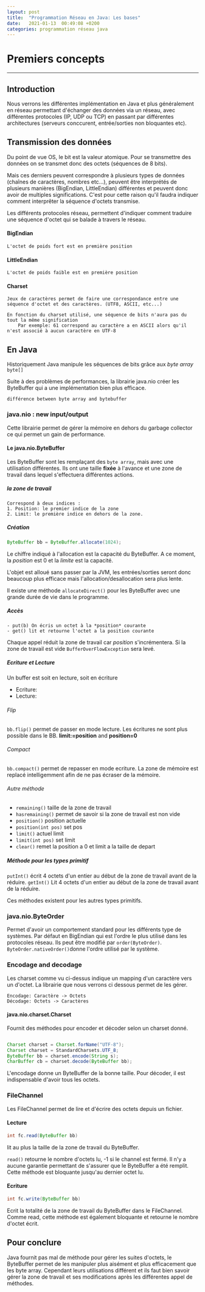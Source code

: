 ```yaml
---
layout: post
title:  "Programmation Réseau en Java: Les bases"
date:   2021-01-13  00:49:08 +0200
categories: programmation réseau java
---
```


# Premiers concepts 
----------------

## Introduction

Nous verrons les différentes implémentation en Java et plus généralement en réseau permettant d'échanger des données via un réseau, avec différentes protocoles (IP, UDP ou TCP) en passant par différentes architectures (serveurs conccurent, entrée/sorties non bloquantes etc).

## Transmission des données

Du point de vue OS, le bit est la valeur atomique. Pour se transmettre des données on se transmet donc des octets (séquences de 8 bits). 

Mais ces derniers peuvent correspondre à plusieurs types de données (chaînes de caractères, nombres etc...), peuvent être interprétés de plusieurs manières (BigEndian, LittleEndian) différentes et peuvent donc avoir de multiples significations. C'est pour cette raison qu'il faudra indiquer comment interprêter la séquence d'octets transmise.

Les différents protocoles réseau, permettent d'indiquer comment traduire une séquence d'octet qui se balade à travers le réseau.

#### BigEndian
    L'octet de poids fort est en première position

#### LittleEndian  
    L'octet de poids faible est en première position

#### Charset 
    Jeux de caractères permet de faire une correspondance entre une séquence d'octet et des caractères. (UTF8, ASCII, etc...)

    En fonction du charset utilisé, une séquence de bits n'aura pas du tout la même signification
        Par exemple: 61 correspond au caractère a en ASCII alors qu'il n'est associé à aucun caractère en UTF-8

## En Java

Historiquement Java manipule les séquences de bits grâce aux *byte array* ``byte[]``

Suite à des problèmes de performances, la librairie java.nio créer les ByteBuffer qui a une implémentation bien plus efficace.

    différence between byte array and bytebuffer

### java.nio : new input/output

Cette librairie permet de gérer la mémoire en dehors du garbage collector ce qui permet un gain de performance.

#### Le java.nio.ByteBuffer

Les ByteBuffer sont les remplaçant des ``byte array``, mais avec une utilisation différentes. Ils ont une taille **fixée** à l'avance et une zone de travail dans lequel s'effectuera différentes actions.

##### la zone de travail 
    Correspond à deux indices :
    1. Position: le premier indice de la zone 
    2. Limit: le première indice en dehors de la zone. 

##### Création

```java 
ByteBuffer bb = ByteBuffer.allocate(1024); 
```
Le chiffre indiqué à l'allocation est la capacité du ByteBuffer. A ce moment, la *position* est 0 et la *limite* est la capacité.

L'objet est alloué sans passer par la JVM, les entrées/sorties seront donc beaucoup plus efficace mais l'allocation/desallocation sera plus lente.

Il existe une méthode `allocateDirect()` pour les ByteBuffer avec une grande durée de vie dans le programme.

##### Accès

    - put(b) On écris un octet à la *position* courante
    - get() lit et retourne l'octet a la position courante
  Chaque appel réduit la zone de travail car *position* s'incrémentera.
  Si la zone de travail est vide `BufferOverFlowException` sera levé. 

##### Ecriture et Lecture

Un buffer est soit en lecture, soit en écriture

- Ecriture: 
- Lecture: 

###### Flip
`bb.flip()` permet de passer en mode lecture. Les écritures ne sont plus possible dans le BB.
**limit:=position** and **position=0**

###### Compact
`bb.compact()` permet de repasser en mode ecriture. La zone de mémoire est replacé intelligemment afin de ne pas écraser de la mémoire.

###### Autre méthode 

- `remaining()` taille de la zone de travail
- `hasremaining()` permet de savoir si la zone de travail est non vide  
- `position()` position actuelle
- `position(int pos)` set pos
- `limit()` actuel limit
- `limit(int pos)` set limit
- `clear()` remet la position a 0 et limit a la taille de depart

##### Méthode pour les types primitif

`putInt()` écrit 4 octets d'un entier au début de la zone de travail avant de la réduire.
`getInt()` Lit 4 octets d'un entier au début de la zone de travail avant de la réduire.

Ces méthodes existent pour les autres types primitifs.

### java.nio.ByteOrder
Permet d'avoir un comportement standard pour les différents type de systèmes. Par défaut en BigEndian qui est l'ordre le plus utilisé dans les protocoles réseau. Ils peut être modifié par `order(ByteOrder)`.
`ByteOrder.nativeOrder()`donne l'ordre utilisé par le système.

### Encodage and decodage

Les charset comme vu ci-dessus indique un mapping d'un caractère vers un d'octet. La librairie que nous verrons ci dessous permet de les gérer.

    Encodage: Caractère -> Octets
    Décodage: Octets -> Caractères

#### java.nio.charset.Charset

Fournit des méthodes pour encoder et décoder selon un charset donné.

```Java

Charset charset = Charset.forName("UTF-8");
Charset charset = StandardCharsets.UTF_8;
ByteBuffer bb = charset.encode(String s);
CharBuffer cb = charset.decode(ByteBuffer bb);
```
L'encodage donne un ByteBuffer de la bonne taille.
Pour décoder, il est indispensable d'avoir tous les octets.

### FileChannel

Les FileChannel permet de lire et d'écrire des octets depuis un fichier.

#### Lecture 

```Java
int fc.read(ByteBuffer bb) 
```
lit au plus la taille de la zone de travail du ByteBuffer.

`read()` retourne le nombre d'octets lu, -1 si le channel est fermé.
Il n'y a aucune garantie permettant de s'assurer que le ByteBuffer a été remplit. Cette méthode est bloquante jusqu'au dernier octet lu. 

#### Ecriture

```Java
int fc.write(ByteBuffer bb) 
```
Ecrit la totalité de la zone de travail du ByteBuffer dans le FileChannel. Comme read, cette méthode est également bloquante et retourne le nombre d'octet écrit.

## Pour conclure

Java fournit pas mal de méthode pour gérer les suites d'octets, le ByteBuffer permet de les manipuler plus aisément et plus efficacement que les byte array. Cependant leurs utilisations différent et ils faut bien savoir gérer la zone de travail et ses modifications après les différentes appel de méthodes.